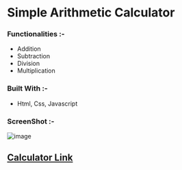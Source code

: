 # Simple Arithmetic Calculator

### Functionalities :-

- Addition
- Subtraction
- Division
- Multiplication

### Built With :-

- Html, Css, Javascript

### ScreenShot :-

![image](https://user-images.githubusercontent.com/76911582/153572570-cfa2bdee-8048-4804-b13c-d4ceb2c2b676.png)


## [Calculator Link](./index.html)
